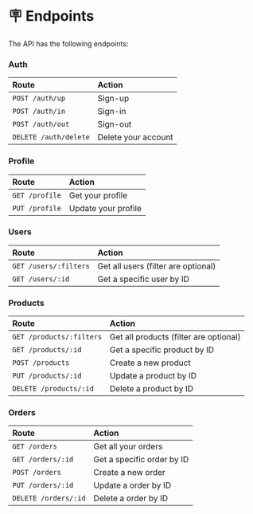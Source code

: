 # 🪧 Endpoints

The API has the following endpoints:

### Auth

| Route                        | Action                                  |
| :--------------------------- | :-------------------------------------- |
| `POST /auth/up`              | Sign-up                                 |
| `POST /auth/in`              | Sign-in                                 |
| `POST /auth/out`             | Sign-out                                |
| `DELETE /auth/delete`        | Delete your account                     |

### Profile

| Route                        | Action                                  |
| :--------------------------- | :-------------------------------------- |
| `GET /profile`               | Get your profile                        |
| `PUT /profile`               | Update your profile                     |

### Users

| Route                        | Action                                  |
| :--------------------------- | :-------------------------------------- |
| `GET /users/:filters`        | Get all users  (filter are optional)    |
| `GET /users/:id`             | Get a specific user by ID               |

### Products

| Route                        | Action                                  |
| :--------------------------- | :-------------------------------------- |
| `GET /products/:filters`     | Get all products (filter are optional)  |
| `GET /products/:id`          | Get a specific product by ID            |
| `POST /products`             | Create a new product                    |
| `PUT /products/:id`          | Update a product by ID                  |
| `DELETE /products/:id`       | Delete a product by ID                  |


### Orders

| Route                        | Action                                  |
| :--------------------------- | :-------------------------------------- |
| `GET /orders`                | Get all your orders                     |
| `GET /orders/:id`            | Get a specific order by ID              |
| `POST /orders`               | Create a new order                      |
| `PUT /orders/:id`            | Update a order by ID                    |
| `DELETE /orders/:id`         | Delete a order by ID                    |